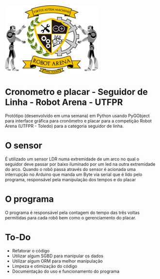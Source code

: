 ![Robot Arena Logo](logo.png "Robot Arena")  

# Cronometro e placar - Seguidor de Linha - Robot Arena - UTFPR
Protótipo (desenvolvido em uma semana) em Python usando PyGObject para interface gráfica para cronômetro e placar para a competição Robot Arena (UTFPR - Toledo) para a categoria seguidor de linha.

# O sensor
É utilizado um sensor LDR numa extremidade de um arco no qual o seguidor deve passar por baixo iluminado por um led na outra extremidade do arco.
Quando o robô passa através do sensor é acionada uma interrupção no Arduino que manda um Byte via serial que é lido pelo programa, responsável pela manipulação dos tempos e do placar

# O programa
O programa é responsável pela contagem do tempo das três voltas permitidas para cada robô bem como o gerenciamento do placar.

# To-Do
<ul>
  <li>Refatorar o código</li>
  <li>Utilizar algum SGBD para manipular os dados</li>
  <li>Utilizar algum ORM para melhor manipulação</li>
  <li>Limpeza e otimização do código</li>
  <li>Documentação do uso e funcionamento do programa</li>
</ul>
